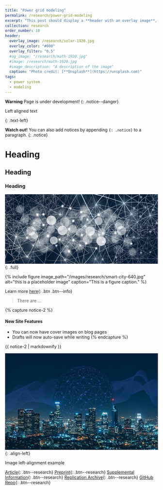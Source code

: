 ```yaml
---
title: "Power grid modeling"
permalink: /research/power-grid-modeling
excerpt: "This post should display a **header with an overlay image**, if the theme supports it."  
collection: research
order_number: 10
header: 
  overlay_image: /research/solar-1920.jpg
  overlay_color: "#000"
  overlay_filter: "0.5"
  #og_image: "/research/math-1920.jpg"
  #image: /research/math-1920.jpg
  #image_description: "A description of the image"
  caption: "Photo credit: [**Unsplash**](https://unsplash.com)"
tags:
  - power system
  - modeling
---
```


**Warning** 
Page is under development! 
{: .notice--danger}

<p>Left aligned text</p>{: .text-left}

**Watch out!** You can also add notices by appending `{: .notice}` to a paragraph.
{: .notice}

# Heading
## Heading
### Heading


![full](/images/research/web-1280.jpg){: .full}


{% include figure image_path="/images/research/smart-city-640.jpg" alt="this is a placeholder image" caption="This is a figure caption." %}

Learn more [here](#link){: .btn .btn--info}

> There are ...

{% capture notice-2 %}
#### New Site Features

* You can now have cover images on blog pages
* Drafts will now auto-save while writing
{% endcapture %}

<div class="notice">{{ notice-2 | markdownify }}</div>

![image-left](/images/research/smart-city-640.jpg){: .align-left}

Image left-alignment example 

<div></div>

[Article](){: .btn--research} [Preprint](){: .btn--research} [Supplemental Information](){: .btn--research} [Replication Archive](){: .btn--research} [GitHub Repo](){: .btn--research}